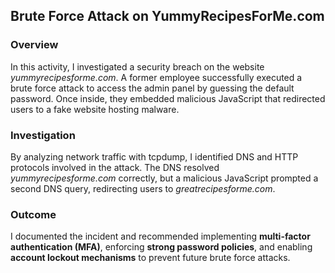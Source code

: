 ## Brute Force Attack on YummyRecipesForMe.com

### Overview
In this activity, I investigated a security breach on the website *yummyrecipesforme.com*. A former employee successfully executed a brute force attack to access the admin panel by guessing the default password. Once inside, they embedded malicious JavaScript that redirected users to a fake website hosting malware.

### Investigation
By analyzing network traffic with tcpdump, I identified DNS and HTTP protocols involved in the attack. The DNS resolved *yummyrecipesforme.com* correctly, but a malicious JavaScript prompted a second DNS query, redirecting users to *greatrecipesforme.com*.

### Outcome
I documented the incident and recommended implementing **multi-factor authentication (MFA)**, enforcing **strong password policies**, and enabling **account lockout mechanisms** to prevent future brute force attacks.
